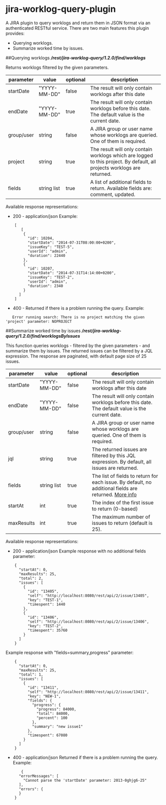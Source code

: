jira-worklog-query-plugin
=========================

A JIRA plugin to query worklogs and return them in JSON format via an authenticated RESTful service.
There are two main features this plugin provides:

* Querying worklogs.
* Summarize worked time by issues.

##Querying worklogs
**_/rest/jira-worklog-query/1.2.0/find/worklogs_**

Returns worklogs filtered by the given parameters.

|parameter |value       |optional|description|
|----------|------------|--------|-----------|
|startDate |"YYYY-MM-DD"|false   |The result will only contain worklogs after this date|
|endDate   |"YYYY-MM-DD"|true    |The result will only contain worklogs before this date. The default value is the current date.|
|group/user|string      |false   |A JIRA group or user name whose worklogs are queried. One of them is required.|
|project   |string      |true    |The result will only contain worklogs which are logged to this project. By default, all projects worklogs are returned.|
|fields    |string list |true    |A list of additional fields to return. Available fields are: comment, updated.|

Available response representations:

* 200 - application/json 
   Example:
```
	[
	   [
	    {
	      "id": 10204,
	      "startDate": "2014-07-31T08:00:00+0200",
	      "issueKey": "TEST-5",
	      "userId": "admin",
	      "duration": 22440
	    },
	    {
	      "id": 10207,
	      "startDate": "2014-07-31T14:14:00+0200",
	      "issueKey": "TEST-2",
	      "userId": "admin",
	      "duration": 2340
	    }
	  ]
	]
```
* 400 - Returned if there is a problem running the query.
   Example:
```
   Error running search: There is no project matching the given 'project' parameter: NOPROJECT
```
   
##Summarize worked time by issues
**_/rest/jira-worklog-query/1.2.0/find/worklogsByIssues_**

This function queries worklogs - filtered by the given parameters - and summarize them by issues.
The returned issues can be filtered by a JQL expression.
The response are paginated, with default page size of 25 issues. 

|parameter |value       |optional|description|
|----------|------------|--------|-----------|
|startDate |"YYYY-MM-DD"|false   |The result will only contain worklogs after this date|
|endDate   |"YYYY-MM-DD"|false   |The result will only contain worklogs before this date. The default value is the current date.|
|group/user|string      |false   |A JIRA group or user name whose worklogs are queried. One of them is required.|
|jql       |string      |true    |The returned issues are filtered by this JQL expression. By default, all issues are returned.|
|fields    |string list |true    |The list of fields to return for each issue. By default, no additional fields are returned. [More info](https://docs.atlassian.com/jira/REST/latest/#d2e423)|
|startAt   |int         |true    |The index of the first issue to return (0-based)|
|maxResults|int         |true    |The maximum number of issues to return (default is 25).|

Available response representations:

* 200 - application/json 
   Example response with no additional fields parameter:
```
	{
	  "startAt": 0,
	  "maxResults": 25,
	  "total": 2,
	  "issues": [
	    {
	      "id": "13405",
	      "self": "http://localhost:8080/rest/api/2/issue/13405",
	      "key": "TEST-1",
	      "timespent": 1440
	    },
	    {
	      "id": "13406",
	      "self": "http://localhost:8080/rest/api/2/issue/13406",
	      "key": "TEST-2",
	      "timespent": 35760
	    }
	  ]
	}
```


   Example response with "fields=summary,progress" parameter:
	
```
	{
	  "startAt": 0,
	  "maxResults": 25,
	  "total": 1,
	  "issues": [
	    {
	      "id": "13411",
	      "self": "http://localhost:8080/rest/api/2/issue/13411",
	      "key": "NEW-1",
	      "fields": {
	        "progress": {
	          "progress": 84000,
	          "total": 84000,
	          "percent": 100
	        },
	        "summary": "new issue1"
	      },
	      "timespent": 67080
	    }
	  ]
	}
```
* 400 - application/json 
   Returned if there is a problem running the query.
   Example:
```
	   {
	  "errorMessages": [
	    "Cannot parse the 'startDate' parameter: 2013-0ghjg6-25"
	  ],
	  "errors": {
	  }
	}
```
